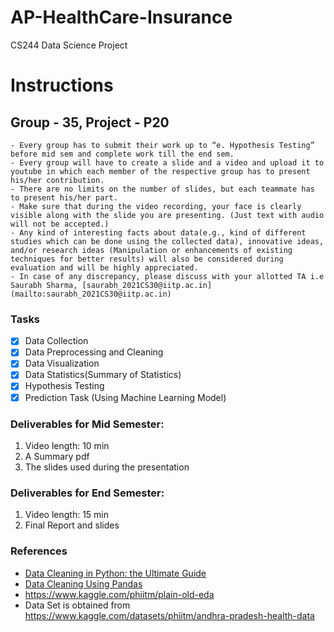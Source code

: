# AP-HealthCare-Insurance
CS244 Data Science Project

# Instructions
## Group - 35, Project - P20
    - Every group has to submit their work up to “e. Hypothesis Testing” before mid sem and complete work till the end sem.
    - Every group will have to create a slide and a video and upload it to youtube in which each member of the respective group has to present his/her contribution.
    - There are no limits on the number of slides, but each teammate has to present his/her part.
    - Make sure that during the video recording, your face is clearly visible along with the slide you are presenting. (Just text with audio will not be accepted.)
    - Any kind of interesting facts about data(e.g., kind of different studies which can be done using the collected data), innovative ideas, and/or research ideas (Manipulation or enhancements of existing techniques for better results) will also be considered during evaluation and will be highly appreciated.
    - In case of any discrepancy, please discuss with your allotted TA i.e Saurabh Sharma, [saurabh_2021CS30@iitp.ac.in](mailto:saurabh_2021CS30@iitp.ac.in)

### Tasks
- [x] Data Collection
- [x] Data Preprocessing and Cleaning
- [x] Data Visualization
- [x] Data Statistics(Summary of Statistics)
- [x] Hypothesis Testing
- [x] Prediction Task (Using Machine Learning Model)

### Deliverables for Mid Semester:
1. Video length: 10 min
2. A Summary pdf
3. The slides used during the presentation
### Deliverables for End Semester:
1. Video length: 15 min
2. Final Report and slides

### References
- [Data Cleaning in Python: the Ultimate Guide](https://towardsdatascience.com/data-cleaning-in-python-the-ultimate-guide-2020-c63b88bf0a0d)
- [Data Cleaning Using Pandas](https://www.analyticsvidhya.com/blog/2021/06/data-cleaning-using-pandas/)
- https://www.kaggle.com/phiitm/plain-old-eda
- Data Set is obtained from https://www.kaggle.com/datasets/phiitm/andhra-pradesh-health-data
